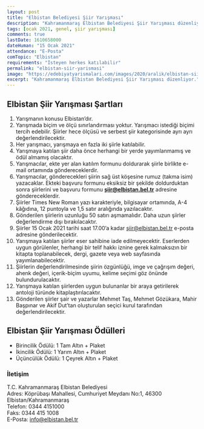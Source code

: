 ```yaml
---
layout: post
title: "Elbistan Belediyesi Şiir Yarışması"
description: "Kahramanmaraş Elbistan Belediyesi Şiir Yarışması düzenliyor."
tags: [ocak 2021, genel, şiir yarışması]
comments: true
lastDate: 1610658000 
dateHuman: "15 Ocak 2021"
attendance: "E-Posta"
comTopic: "Elbistan"
requirements: "İsteyen herkes katılabilir"
permalink: "elbistan-siir-yarismasi"
image: "https://edebiyatyarismalari.com/images/2020/aralik/elbistan-siir-yarismasi.jpg"
excerpt: "Kahramanmaraş Elbistan Belediyesi Şiir Yarışması düzenliyor."
---
```


## Elbistan Şiir Yarışması Şartları
1. Yarışmanın konusu Elbistan’dır.
2. Yarışmada biçim ve ölçü sınırlandırması yoktur. Yarışmacı istediği biçimi tercih edebilir. Şiirler hece ölçüsü ve serbest şiir kategorisinde ayrı ayrı değerlendirilecektir.
3. Her yarışmacı, yarışmaya en fazla iki şiirle katılabilir.
4. Yarışmaya katılan şiir daha önce herhangi bir yerde yayımlanmamış ve ödül almamış olacaktır.
5. Yarışmacılar, ekte yer alan katılım formunu doldurarak şiirle birlikte e-mail ortamında göndereceklerdir.
6. Yarışmacılar, gönderecekleri şiirin sağ üst köşesine rumuz (takma isim) yazacaklar. Ekteki başvuru formunu eksiksiz bir şekilde doldurduktan sonra şiirlerini ve başvuru formunu **şiir@elbistan.bel.tr** adresine göndereceklerdir.
7. Şiirler Times New Roman yazı karakteriyle, bilgisayar ortamında, A-4 kâğıdına, 12 puntoyla ve 1,5 satır aralığında yazılacaktır.
8. Gönderilen şiirlerin uzunluğu 50 satırı aşmamalıdır. Daha uzun şiirler değerlendirme dışı bırakılacaktır.
9. Şiirler 15 Ocak 2021 tarihi saat 17.00’a kadar şiir@elbistan.bel.tr e-posta adresine gönderilecektir.
10. Yarışmaya katılan şiirler eser sahibine iade edilmeyecektir. Eserlerden uygun görülenler, herhangi bir telif hakkı iznine gerek kalmaksızın bir kitapta toplanabilecek, dergi, gazete veya web sayfasında yayımlanabilecektir.
11. Şiirlerin değerlendirilmesinde şiirin özgünlüğü, imge ve çağrışım değeri, ahenk değeri, içerik-biçim uyumu, kelime seçimi göz önünde bulundurulacaktır.
12. Yarışmaya katılan şiirlerden uygun bulunanlar bir araya getirilerek antoloji türünde kitaplaştırılacaktır. 
13. Gönderilen şiirler şair ve yazarlar Mehmet Taş, Mehmet Gözükara, Mahir Başpınar ve Akif Dut’tan oluşturulan seçici kurul tarafından değerlendirilecektir.

## Elbistan Şiir Yarışması Ödülleri
- Birincilik Ödülü: 1 Tam Altın + Plaket
- İkincilik Ödülü: 1 Yarım Altın + Plaket
- Üçüncülük Ödülü: 1 Çeyrek Altın + Plaket

### İletişim
T.C. Kahramanmaraş Elbistan Belediyesi  
Adres: Köprübaşı Mahallesi, Cumhuriyet Meydanı No:1, 46300 Elbistan/Kahramanmaraş  
Telefon: 0344 4151000  
Faks: 0344 415 1008  
E-Posta: info@elbistan.bel.tr
